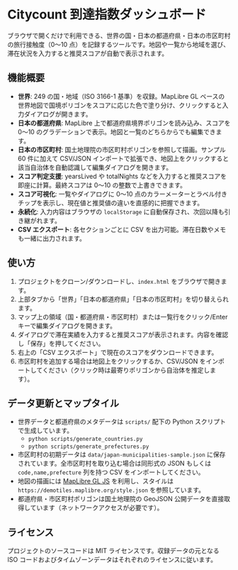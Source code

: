 # Citycount 到達指数ダッシュボード

ブラウザで開くだけで利用できる、世界の国・日本の都道府県・日本の市区町村の旅行接触度（0〜10 点）を記録するツールです。地図や一覧から地域を選び、滞在状況を入力すると推奨スコアが自動で表示されます。

## 機能概要

- **世界**: 249 の国・地域（ISO 3166-1 基準）を収録。MapLibre GL ベースの世界地図で国境ポリゴンをスコアに応じた色で塗り分け、クリックすると入力ダイアログが開きます。
- **日本の都道府県**: MapLibre 上で都道府県境界ポリゴンを読み込み、スコアを 0〜10 のグラデーションで表示。地図と一覧のどちらからでも編集できます。
- **日本の市区町村**: 国土地理院の市区町村ポリゴンを参照して描画。サンプル 60 件に加えて CSV/JSON インポートで拡張でき、地図上をクリックすると該当自治体を自動認識して編集ダイアログを開きます。
- **スコア判定支援**: yearsLived や totalNights などを入力すると推奨スコアを即座に計算。最終スコアは 0〜10 の整数で上書きできます。
- **スコア可視化**: 一覧やダイアログに 0〜10 点のカラーメーターとラベル付きチップを表示し、現在値と推奨値の違いを直感的に把握できます。
- **永続化**: 入力内容はブラウザの `localStorage` に自動保存され、次回以降も引き継がれます。
- **CSV エクスポート**: 各セクションごとに CSV を出力可能。滞在日数やメモも一緒に出力されます。

## 使い方

1. プロジェクトをクローン/ダウンロードし、`index.html` をブラウザで開きます。
2. 上部タブから「世界」「日本の都道府県」「日本の市区町村」を切り替えられます。
3. マップ上の領域（国・都道府県・市区町村）または一覧行をクリック/Enter キーで編集ダイアログを開きます。
4. ダイアログで滞在実績を入力すると推奨スコアが表示されます。内容を確認し「保存」を押してください。
5. 右上の「CSV エクスポート」で現在のスコアをダウンロードできます。
6. 市区町村を追加する場合は地図上をクリックするか、CSV/JSON をインポートしてください（クリック時は最寄りポリゴンから自治体を推定します）。

## データ更新とマップタイル

- 世界データと都道府県のメタデータは `scripts/` 配下の Python スクリプトで生成しています。
  - `python scripts/generate_countries.py`
  - `python scripts/generate_prefectures.py`
- 市区町村の初期データは `data/japan-municipalities-sample.json` に保存されています。全市区町村を取り込む場合は同形式の JSON もしくは `code,name,prefecture` 列を持つ CSV をインポートしてください。
- 地図の描画には [MapLibre GL JS](https://maplibre.org/) を利用し、スタイルは `https://demotiles.maplibre.org/style.json` を参照しています。
- 都道府県・市区町村ポリゴンは国土地理院の GeoJSON 公開データを直接取得しています（ネットワークアクセスが必要です）。

## ライセンス

プロジェクトのソースコードは MIT ライセンスです。収録データの元となる ISO コードおよびタイムゾーンデータはそれぞれのライセンスに従います。
